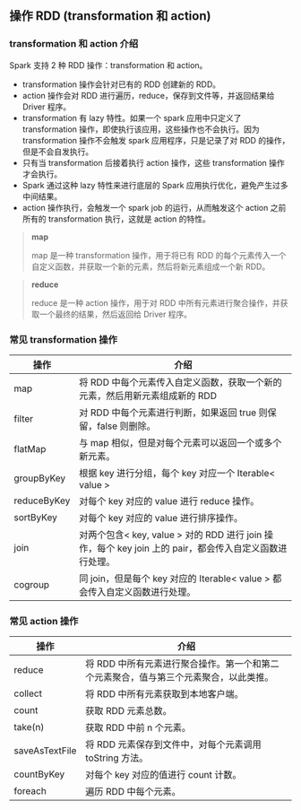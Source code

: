 ## 操作 RDD (transformation 和 action)
### transformation 和 action 介绍
Spark 支持 2 种 RDD 操作：transformation 和 action。
- transformation 操作会针对已有的 RDD 创建新的 RDD。
- action 操作会对 RDD 进行遍历，reduce，保存到文件等，并返回结果给 Driver 程序。
- transformation 有 lazy 特性。如果一个 spark 应用中只定义了 transformation 操作，即使执行该应用，这些操作也不会执行。因为 transformation 操作不会触发 spark 应用程序，只是记录了对 RDD 的操作，但是不会自发执行。
- 只有当 transformation 后接着执行 action 操作，这些 transformation 操作才会执行。
- Spark 通过这种 lazy 特性来进行底层的 Spark 应用执行优化，避免产生过多中间结果。
- action 操作执行，会触发一个 spark job 的运行，从而触发这个 action 之前所有的 transformation 执行，这就是 action 的特性。

> **map**
>
> map 是一种 transformation 操作，用于将已有 RDD 的每个元素传入一个自定义函数，并获取一个新的元素，然后将新元素组成一个新 RDD。

> **reduce**
>
> reduce 是一种 action 操作，用于对 RDD 中所有元素进行聚合操作，并获取一个最终的结果，然后返回给 Driver 程序。

### 常见 transformation 操作
| 操作        | 介绍                                                         |
| ----------- | ------------------------------------------------------------ |
| map         | 将 RDD 中每个元素传入自定义函数，获取一个新的元素，然后用新元素组成新的 RDD |
| filter      | 对 RDD 中每个元素进行判断，如果返回 true 则保留，false 则删除。 |
| flatMap     | 与 map 相似，但是对每个元素可以返回一个或多个新元素。        |
| groupByKey  | 根据 key 进行分组，每个 key 对应一个 Iterable< value >       |
| reduceByKey | 对每个 key 对应的 value 进行 reduce 操作。                   |
| sortByKey   | 对每个 key 对应的 value 进行排序操作。                       |
| join        | 对两个包含< key, value > 对的 RDD 进行 join 操作，每个 key join 上的 pair，都会传入自定义函数进行处理。 |
| cogroup     | 同 join，但是每个 key 对应的 Iterable< value > 都会传入自定义函数进行处理。 |

### 常见 action 操作
| 操作           | 介绍                                                         |
| -------------- | ------------------------------------------------------------ |
| reduce         | 将 RDD 中所有元素进行聚合操作。第一个和第二个元素聚合，值与第三个元素聚合，以此类推。 |
| collect        | 将 RDD 中所有元素获取到本地客户端。                          |
| count          | 获取 RDD 元素总数。                                          |
| take(n)        | 获取 RDD 中前 n 个元素。                                     |
| saveAsTextFile | 将 RDD 元素保存到文件中，对每个元素调用 toString 方法。      |
| countByKey     | 对每个 key 对应的值进行 count 计数。                         |
| foreach        | 遍历 RDD 中每个元素。                                        |



